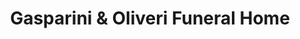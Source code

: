 ---
title: "Gasparini & Oliveri Funeral Home"
url: /rockford/gasparini-und-oliveri-funeral-home/
shop: Bestattungen
---